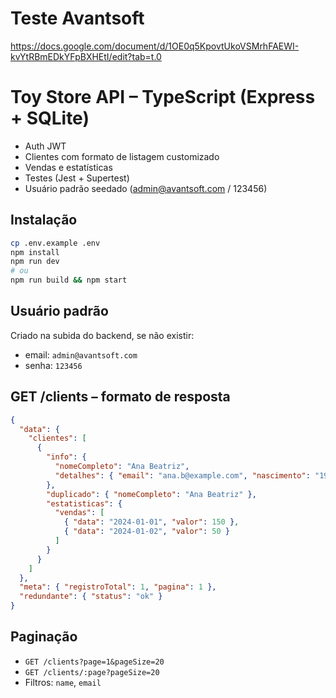 # Teste Avantsoft

https://docs.google.com/document/d/1OE0q5KpovtUkoVSMrhFAEWI-kvYtRBmEDkYFpBXHEtI/edit?tab=t.0

# Toy Store API – TypeScript (Express + SQLite)

- Auth JWT
- Clientes com formato de listagem customizado
- Vendas e estatísticas
- Testes (Jest + Supertest)
- Usuário padrão seedado (admin@avantsoft.com / 123456)

## Instalação
```bash
cp .env.example .env
npm install
npm run dev
# ou
npm run build && npm start
```

## Usuário padrão
Criado na subida do backend, se não existir:
- email: `admin@avantsoft.com`
- senha: `123456`

## GET /clients – formato de resposta
```json
{
  "data": {
    "clientes": [
      {
        "info": {
          "nomeCompleto": "Ana Beatriz",
          "detalhes": { "email": "ana.b@example.com", "nascimento": "1992-05-01" }
        },
        "duplicado": { "nomeCompleto": "Ana Beatriz" },
        "estatisticas": {
          "vendas": [
            { "data": "2024-01-01", "valor": 150 },
            { "data": "2024-01-02", "valor": 50 }
          ]
        }
      }
    ]
  },
  "meta": { "registroTotal": 1, "pagina": 1 },
  "redundante": { "status": "ok" }
}
```

## Paginação
- `GET /clients?page=1&pageSize=20`
- `GET /clients/:page?pageSize=20`
- Filtros: `name`, `email`
